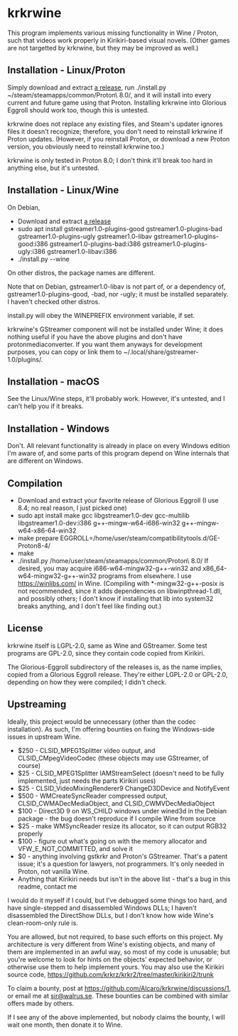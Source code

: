 krkrwine
========

This program implements various missing functionality in Wine / Proton, such that videos work properly in Kirikiri-based visual novels. (Other games are not targetted by krkrwine, but they may be improved as well.)

Installation - Linux/Proton
---------------------------

Simply download and extract [a release](https://github.com/Alcaro/krkrwine/releases), run ./install.py ~/steam/steamapps/common/Proton\ 8.0/, and it will install into every current and future game using that Proton. Installing krkrwine into Glorious Eggroll should work too, though this is untested.

krkrwine does not replace any existing files, and Steam's updater ignores files it doesn't recognize; therefore, you don't need to reinstall krkrwine if Proton updates. (However, if you reinstall Proton, or download a new Proton version, you obviously need to reinstall krkrwine too.)

krkrwine is only tested in Proton 8.0; I don't think it'll break too hard in anything else, but it's untested.

Installation - Linux/Wine
-------------------------

On Debian,

- Download and extract [a release](https://github.com/Alcaro/krkrwine/releases)
- sudo apt install gstreamer1.0-plugins-good gstreamer1.0-plugins-bad gstreamer1.0-plugins-ugly gstreamer1.0-libav gstreamer1.0-plugins-good:i386 gstreamer1.0-plugins-bad:i386 gstreamer1.0-plugins-ugly:i386 gstreamer1.0-libav:i386
- ./install.py --wine

On other distros, the package names are different.

Note that on Debian, gstreamer1.0-libav is not part of, or a dependency of, gstreamer1.0-plugins-good, -bad, nor -ugly; it must be installed separately. I haven't checked other distros.

install.py will obey the WINEPREFIX environment variable, if set.

krkrwine's GStreamer component will not be installed under Wine; it does nothing useful if you have the above plugins and don't have protonmediaconverter. If you want them anyways for development purposes, you can copy or link them to ~/.local/share/gstreamer-1.0/plugins/.

Installation - macOS
--------------------

See the Linux/Wine steps, it'll probably work. However, it's untested, and I can't help you if it breaks.

Installation - Windows
----------------------

Don't. All relevant functionality is already in place on every Windows edition I'm aware of, and some parts of this program depend on Wine internals that are different on Windows.

Compilation
-----------

- Download and extract your favorite release of Glorious Eggroll (I use 8.4; no real reason, I just picked one)
- sudo apt install make gcc libgstreamer1.0-dev gcc-multilib libgstreamer1.0-dev:i386 g++-mingw-w64-i686-win32 g++-mingw-w64-x86-64-win32
- make prepare EGGROLL=/home/user/steam/compatibilitytools.d/GE-Proton8-4/
- make
- ./install.py /home/user/steam/steamapps/common/Proton\ 8.0/
If desired, you may acquire i686-w64-mingw32-g++-win32 and x86_64-w64-mingw32-g++-win32 programs from elsewhere. I use https://winlibs.com/ in Wine. (Compiling with *-mingw32-g++-posix is not recommended, since it adds dependencies on libwinpthread-1.dll, and possibly others; I don't know if installing that lib into system32 breaks anything, and I don't feel like finding out.)

License
-------

krkrwine itself is LGPL-2.0, same as Wine and GStreamer. Some test programs are GPL-2.0, since they contain code copied from Kirikiri.

The Glorious-Eggroll subdirectory of the releases is, as the name implies, copied from a Glorious Eggroll release. They're either LGPL-2.0 or GPL-2.0, depending on how they were compiled; I didn't check.

Upstreaming
-----------

Ideally, this project would be unnecessary (other than the codec installation). As such, I'm offering bounties on fixing the Windows-side issues in upstream Wine.

- $250 - CLSID_MPEG1Splitter video output, and CLSID_CMpegVideoCodec (these objects may use GStreamer, of course)
- $25 - CLSID_MPEG1Splitter IAMStreamSelect (doesn't need to be fully implemented, just needs the parts Kirikiri uses)
- $25 - CLSID_VideoMixingRenderer9 ChangeD3DDevice and NotifyEvent
- $500 - WMCreateSyncReader compressed output, CLSID_CWMADecMediaObject, and CLSID_CWMVDecMediaObject
- $100 - Direct3D 9 on WS_CHILD windows under wined3d in the Debian package - the bug doesn't reproduce if I compile Wine from source
- $25 - make WMSyncReader resize its allocator, so it can output RGB32 properly
- $100 - figure out what's going on with the memory allocator and VFW_E_NOT_COMMITTED, and solve it
- $0 - anything involving gstkrkr and Proton's GStreamer. That's a patent issue; it's a question for lawyers, not programmers. It's only needed in Proton, not vanilla Wine.
- Anything that Kirikiri needs but isn't in the above list - that's a bug in this readme, contact me

I would do it myself if I could, but I've debugged some things too hard, and have single-stepped and disassembled Windows DLLs; I haven't disassembled the DirectShow DLLs, but I don't know how wide Wine's clean-room-only rule is.

You are allowed, but not required, to base such efforts on this project. My architecture is very different from Wine's existing objects, and many of them are implemented in an awful way, so most of my code is unusable; but you're welcome to look for hints on the objects' expected behavior, or otherwise use them to help implement yours. You may also use the Kirikiri source code, <https://github.com/krkrz/krkr2/tree/master/kirikiri2/trunk>

To claim a bounty, post at <https://github.com/Alcaro/krkrwine/discussions/1>, or email me at sir@walrus.se. These bounties can be combined with similar offers made by others.

If I see any of the above implemented, but nobody claims the bounty, I will wait one month, then donate it to Wine.
